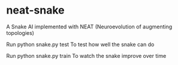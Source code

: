 # neat-snake
A Snake AI implemented with NEAT (Neuroevolution of augmenting topologies)


Run python snake.py test
To test how well the snake can do

Run python snake.py train
To watch the snake improve over time

